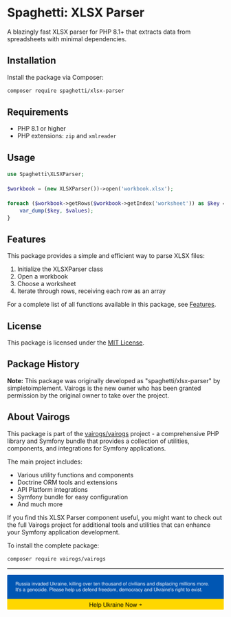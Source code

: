 # Spaghetti: XLSX Parser

A blazingly fast XLSX parser for PHP 8.1+ that extracts data from spreadsheets with minimal dependencies.

## Installation

Install the package via Composer:

```bash
composer require spaghetti/xlsx-parser
```

## Requirements

- PHP 8.1 or higher
- PHP extensions: `zip` and `xmlreader`

## Usage

```php
use Spaghetti\XLSXParser;

$workbook = (new XLSXParser())->open('workbook.xlsx');

foreach ($workbook->getRows($workbook->getIndex('worksheet')) as $key => $values) {
    var_dump($key, $values);
}
```

## Features

This package provides a simple and efficient way to parse XLSX files:

1. Initialize the XLSXParser class
2. Open a workbook
3. Choose a worksheet
4. Iterate through rows, receiving each row as an array

For a complete list of all functions available in this package, see [Features](docs/features.md).

## License

This package is licensed under the [MIT License](LICENSE).

## Package History

**Note:** This package was originally developed as "spaghetti/xlsx-parser" by simpletoimplement. Vairogs is the new owner who has been granted permission by the original owner to take over the project.

## About Vairogs

This package is part of the [vairogs/vairogs](https://github.com/vairogs/vairogs) project - a comprehensive PHP library and Symfony bundle that provides a collection of utilities, components, and integrations for Symfony applications.

The main project includes:
- Various utility functions and components
- Doctrine ORM tools and extensions
- API Platform integrations
- Symfony bundle for easy configuration
- And much more

If you find this XLSX Parser component useful, you might want to check out the full Vairogs project for additional tools and utilities that can enhance your Symfony application development.

To install the complete package:

```bash
composer require vairogs/vairogs
```

---
[![Stand With Ukraine](https://raw.githubusercontent.com/vshymanskyy/StandWithUkraine/main/banner2-direct.svg)](https://vshymanskyy.github.io/StandWithUkraine)
